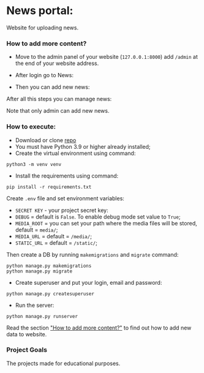 # News portal:
Website for uploading news.

### How to add more content?
- Move to the admin panel of your website (`127.0.0.1:8000`)
add `/admin` at the end of your website address.

- After login go to News:

- Then you can add new news:

After all this steps you can manage news:

Note that only admin can add new news.

### How to execute:

- Download or clone [repo](https://github.com/Ash2803/news_site.git)
- You must have Python 3.9 or higher already installed;
- Create the virtual environment using command:
```
python3 -m venv venv
```
- Install the requirements using command:
```
pip install -r requirements.txt
```
Create `.env` file and set environment variables:
- `SECRET KEY` - your project secret key:
- `DEBUG` = default is `False`. To enable debug mode set value to `True`;
- `MEDIA_ROOT` = you can set your path where the media files will be stored, default = `media/`;
- `MEDIA_URL` = default = `/media/`;
- `STATIC_URL` = default = `/static/`;

Then create a DB by running `makemigrations` and `migrate` command:
```
python manage.py makemigrations
python manage.py migrate
```
- Create superuser and put your login, email and password:
```
python manage.py createsuperuser
```
- Run the server:
```
python manage.py runserver
```

Read the section ["How to add more content?"](#how-to-add-more-content) to find out how to add new data to website.

### Project Goals

The projects made for educational purposes.
